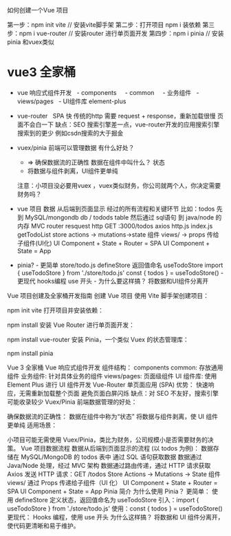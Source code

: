 如何创建一个Vue 项目

第一步：npm init vite // 安装vite脚手架
第二步：打开项目 npm i 装依赖
第三步：npm i vue-router // 安装router 进行单页面开发
第四步：npm i pinia // 安装pinia 和vuex类似

# vue3 全家桶

- vue 响应式组件开发
  - components
    - common
    - 业务组件
  - views/pages
  - UI组件库 element-plus
- vue-router
  SPA 快 传统的http 需要 request + response，重新加载很慢
  页面不会白一下
  缺点：SEO 搜索引擎差一点，vue-router开发的应用搜索引擎搜索到的更少 例如csdn搜索的大于掘金

- vuex/pinia
    前端可以管理数据
    有什么好处？  
    - => 确保数据流的正确性
        数据在组件中叫什么？  状态
    - 将数据与组件剥离，UI组件更单纯

    注意：小项目没必要用vuex ，vuex类似财务，你公司就两个人，你决定需要财务吗？

- vue 项目 数据 从后端到页面显示  经过的所有流程和关键环节
    比如：todos
    先到 MySQL/mongondb db / todods table
    然后通过 sql语句
    到 java/node 的内存   MVC
    router 
    resquest
    http GET :3000/todos
    axios  http.js index.js getTodoList
    store actions -> mutations->state
    组件 views/ -> props 传给子组件(UI化)
    UI Component + State + Router = SPA
    UI Component + State = App

- pinia?
        - 更简单
            store/todo.js defineStore 返回值命名 useTodoStore
            import { useTodoStore } from './store/todo.js' 
            const { todos } = useTodoStore()
        - 更现代
            hooks编程 use 开头
        - 为什么要这样搞？
            将数据和UI组件分离开




Vue 项目创建及全家桶开发指南
创建 Vue 项目
使用 Vite 脚手架创建项目：

npm init vite
打开项目并安装依赖：

npm install
安装 Vue Router 进行单页面开发：


npm install vue-router
安装 Pinia，一个类似 Vuex 的状态管理库：


npm install pinia

Vue 3 全家桶
Vue 响应式组件开发
组件结构：
components
common: 存放通用组件
业务组件: 针对具体业务的组件
views/pages: 页面级组件
UI 组件库: 使用 Element Plus 进行 UI 组件开发
Vue-Router
单页面应用 (SPA) 优势：
快速响应，无需重新加载整个页面
避免页面白屏闪烁
缺点：对 SEO 不友好，搜索引擎可能收录较少
Vuex/Pinia
前端数据管理的好处：

确保数据流的正确性：
数据在组件中称为“状态”
将数据与组件剥离，使 UI 组件更单纯
适用场景：

小项目可能无需使用 Vuex/Pinia，类比为财务，公司规模小是否需要财务的决策。
Vue 项目数据流程
数据从后端到页面显示的流程 (以 todos 为例)：
数据存储在 MySQL/MongoDB 的 todos 表中
通过 SQL 语句获取数据
数据通过 Java/Node 处理，经过 MVC 架构
数据通过路由传递，通过 HTTP 请求获取
Axios 发送 HTTP 请求：GET /todos
Store Actions -> Mutations -> State
组件 views/ 通过 Props 传递给子组件（UI 化）
UI Component + State + Router = SPA
UI Component + State = App
Pinia 简介
为什么使用 Pinia？
更简单：
使用 defineStore 定义状态，返回值命名为 useTodoStore
引入：import { useTodoStore } from './store/todo.js'
使用：const { todos } = useTodoStore()
更现代：
Hooks 编程，使用 use 开头
为什么这样搞？
将数据和 UI 组件分离开，使代码更清晰和易于维护。






